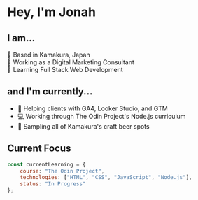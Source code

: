 # Hey, I'm Jonah

## I am...
🗾 Based in Kamakura, Japan  
💼 Working as a Digital Marketing Consultant  
🌱 Learning Full Stack Web Development  

## and I'm currently...
- 🎯 Helping clients with GA4, Looker Studio, and GTM
- 💻 Working through The Odin Project's Node.js curriculum
- 🍺 Sampling all of Kamakura's craft beer spots

## Current Focus
```javascript
const currentLearning = {
    course: "The Odin Project",
    technologies: ["HTML", "CSS", "JavaScript", "Node.js"],
    status: "In Progress"
};
```
